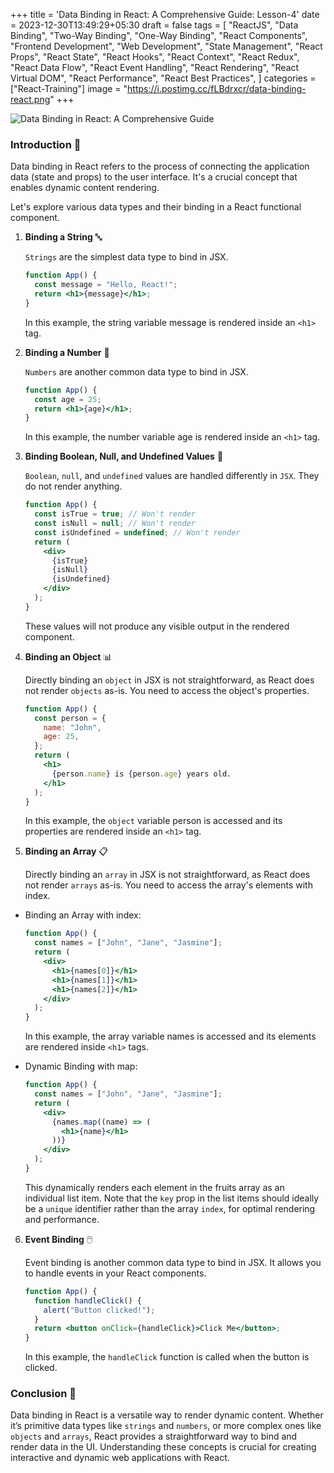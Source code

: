 +++
title = 'Data Binding in React: A Comprehensive Guide: Lesson-4'
date = 2023-12-30T13:49:29+05:30
draft = false
tags =  [
  "ReactJS",
  "Data Binding",
  "Two-Way Binding",
  "One-Way Binding",
  "React Components",
  "Frontend Development",
  "Web Development",
  "State Management",
  "React Props",
  "React State",
  "React Hooks",
  "React Context",
  "React Redux",
  "React Data Flow",
  "React Event Handling",
  "React Rendering",
  "React Virtual DOM",
  "React Performance",
  "React Best Practices",
]
categories = ["React-Training"]
image = "https://i.postimg.cc/fLBdrxcr/data-binding-react.png"
+++

![Data Binding in React: A Comprehensive Guide](https://i.postimg.cc/fLBdrxcr/data-binding-react.png)

### Introduction 🌟

Data binding in React refers to the process of connecting the application data (state and props) to the user interface. It's a crucial concept that enables dynamic content rendering.

Let's explore various data types and their binding in a React functional component.

1. **Binding a String** 🔤

   `Strings` are the simplest data type to bind in JSX.

   ```jsx
   function App() {
     const message = "Hello, React!";
     return <h1>{message}</h1>;
   }
   ```

   In this example, the string variable message is rendered inside an `<h1>` tag.

2. **Binding a Number** 🔢

   `Numbers` are another common data type to bind in JSX.

   ```jsx
   function App() {
     const age = 25;
     return <h1>{age}</h1>;
   }
   ```

   In this example, the number variable age is rendered inside an `<h1>` tag.

3. **Binding Boolean, Null, and Undefined Values** 🚫

   `Boolean`, `null`, and `undefined` values are handled differently in `JSX`. They do not render anything.

   ```jsx
   function App() {
     const isTrue = true; // Won't render
     const isNull = null; // Won't render
     const isUndefined = undefined; // Won't render
     return (
       <div>
         {isTrue}
         {isNull}
         {isUndefined}
       </div>
     );
   }
   ```

   These values will not produce any visible output in the rendered component.

4. **Binding an Object** 📊

   Directly binding an `object` in JSX is not straightforward, as React does not render `objects` as-is. You need to access the object's properties.

   ```jsx
   function App() {
     const person = {
       name: "John",
       age: 25,
     };
     return (
       <h1>
         {person.name} is {person.age} years old.
       </h1>
     );
   }
   ```

   In this example, the `object` variable person is accessed and its properties are rendered inside an `<h1>` tag.

5. **Binding an Array** 📋

   Directly binding an `array` in JSX is not straightforward, as React does not render `arrays` as-is. You need to access the array's elements with index.

- Binding an Array with index:

  ```jsx
  function App() {
    const names = ["John", "Jane", "Jasmine"];
    return (
      <div>
        <h1>{names[0]}</h1>
        <h1>{names[1]}</h1>
        <h1>{names[2]}</h1>
      </div>
    );
  }
  ```

  In this example, the array variable names is accessed and its elements are rendered inside `<h1>` tags.

- Dynamic Binding with map:

  ```jsx
  function App() {
    const names = ["John", "Jane", "Jasmine"];
    return (
      <div>
        {names.map((name) => (
          <h1>{name}</h1>
        ))}
      </div>
    );
  }
  ```

  This dynamically renders each element in the fruits array as an individual list item. Note that the `key` prop in the list items should ideally be a `unique` identifier rather than the array `index`, for optimal rendering and performance.

6. **Event Binding** 🖱️

   Event binding is another common data type to bind in JSX. It allows you to handle events in your React components.

   ```jsx
   function App() {
     function handleClick() {
       alert("Button clicked!");
     }
     return <button onClick={handleClick}>Click Me</button>;
   }
   ```

   In this example, the `handleClick` function is called when the button is clicked.

### Conclusion 🌈

Data binding in React is a versatile way to render dynamic content. Whether it’s primitive data types like `strings` and `numbers`, or more complex ones like `objects` and `arrays`, React provides a straightforward way to bind and render data in the UI. Understanding these concepts is crucial for creating interactive and dynamic web applications with React.

